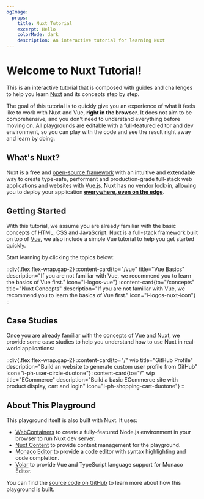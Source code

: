 ```yaml
---
ogImage:
  props:
    title: Nuxt Tutorial
    excerpt: Hello
    colorMode: dark
    description: An interactive tutorial for learning Nuxt
---
```


# Welcome to Nuxt Tutorial!

This is an interactive tutorial that is composed with guides and challenges to help you learn [Nuxt](https://nuxt.com/) and its concepts step by step.

The goal of this tutorial is to quickly give you an experience of what it feels like to work with Nuxt and Vue, **right in the browser**. It does not aim to be comprehensive, and you don't need to understand everything before moving on. All playgrounds are editable with a full-featured editor and dev environment, so you can play with the code and see the result right away and learn by doing.

## What's Nuxt?

Nuxt is a free and [open-source framework](https://github.com/nuxt/nuxt) with an intuitive and extendable way to create type-safe, performant and production-grade full-stack web applications and websites with [Vue.js](https://vuejs.org). Nuxt has no vendor lock-in, allowing you to deploy your application [**everywhere, even on the edge**](https://nuxt.com/blog/nuxt-on-the-edge).

## Getting Started

With this tutorial, we assume you are already familiar with the basic concepts of HTML, CSS and JavaScript. Nuxt is a full-stack framework built on top of [Vue](https://vuejs.org), we also include a simple Vue tutorial to help you get started quickly.

Start learning by clicking the topics below:

::div{.flex.flex-wrap.gap-2}
:content-card{to="/vue" title="Vue Basics" description="If you are not familiar with Vue, we recommend you to learn the basics of Vue first." icon="i-logos-vue"}
:content-card{to="/concepts" title="Nuxt Concepts" description="If you are not familiar with Vue, we recommend you to learn the basics of Vue first." icon="i-logos-nuxt-icon"}
::

## Case Studies

Once you are already familiar with the concepts of Vue and Nuxt, we provide some case studies to help you understand how to use Nuxt in real-world applications:

::div{.flex.flex-wrap.gap-2}
:content-card{to="/" wip title="GitHub Profile" description="Build an website to generate custom user profile from GitHub" icon="i-ph-user-circle-duotone"}
:content-card{to="/" wip title="ECommerce" description="Build a basic ECommerce site with product display, cart and login" icon="i-ph-shopping-cart-duotone"}
::

## About This Playground

This playground itself is also built with Nuxt. It uses:

- [WebContainers](https://webcontainers.io/) to create a fully-featured Node.js environment in your browser to run Nuxt dev server.
- [Nuxt Content](https://content.nuxt.com/) to provide content management for the playground.
- [Monaco Editor](https://microsoft.github.io/monaco-editor/) to provide a code editor with syntax highlighting and code completion.
- [Volar](https://github.com/volarjs/volar.js) to provide Vue and TypeScript language support for Monaco Editor.

You can find the [source code on GitHub](https://github.com/nuxt/learn.nuxt.com) to learn more about how this playground is built.
